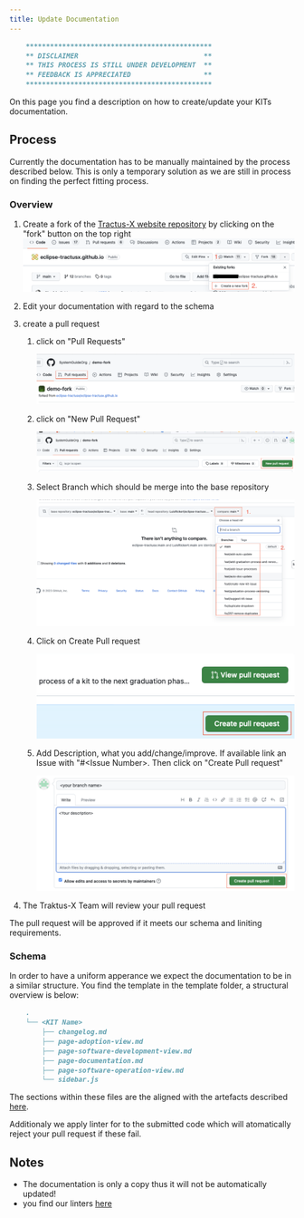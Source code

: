 ```yaml
---
title: Update Documentation
---
```


```md
    **********************************************
    ** DISCLAIMER                               **
    ** THIS PROCESS IS STILL UNDER DEVELOPMENT  **
    ** FEEDBACK IS APPRECIATED                  **
    **********************************************
```

On this page you find a description on how to create/update your KITs documentation.

## Process

Currently the documentation has to be manually maintained by the process described below. This is only a temporary solution as we are still in process on finding the perfect fitting process.

### Overview

1. Create a fork of the [Tractus-X website repository]("https://github.com/eclipse-tractusx/eclipse-tractusx.github.io") by clicking on the "fork" button on the top right
![IMG: how to create fork](resources/create-new-fork.png)

2. Edit your documentation with regard to the schema
3. create a pull request
    1. click on "Pull Requests"

        ![IMG: Click on Pull request first](resources/click-on-pr-first.png)
    2. click on "New Pull Request"

        ![IMG: Click on New Pull request](resources/click-on-new-pr.png)
    3. Select Branch which should be merge into the base repository

        ![IMG: Select Branch to Merge](resources/select-branch-to-merge.png)
    4. Click on Create Pull request

        ![IMG: Click on Create Pull Request second](resources/click-create-pr.png)
    5. Add Description, what you add/change/improve. If available link an Issue with "#\<Issue Number\>. Then click on "Create Pull request"

        ![IMG: Click on Create Pull Request final](resources/click-create-pr-final.png)
4. The Traktus-X Team will review your pull request

The pull request will be approved if it meets our schema and liniting requirements.

### Schema

In order to have a uniform apperance we expect the documentation to be in a similar structure. You find the template in the template folder, a structural overview is below:

```md
    .
    └── <KIT Name>
        ├── changelog.md
        ├── page-adoption-view.md
        ├── page-software-development-view.md
        ├── page-documentation.md
        ├── page-software-operation-view.md
        └── sidebar.js
```

The sections within these files are the aligned with the artefacts described [here](https://eclipse-tractusx.github.io/docs/artefacts/).

Additionaly we apply linter for to the submitted code which will atomatically reject your pull request if these fail.

## Notes

- The documentation is only a copy thus it will not be automatically updated!
- you find our linters [here]("https://github.com/eclipse-tractusx/eclipse-tractusx.github.io")
